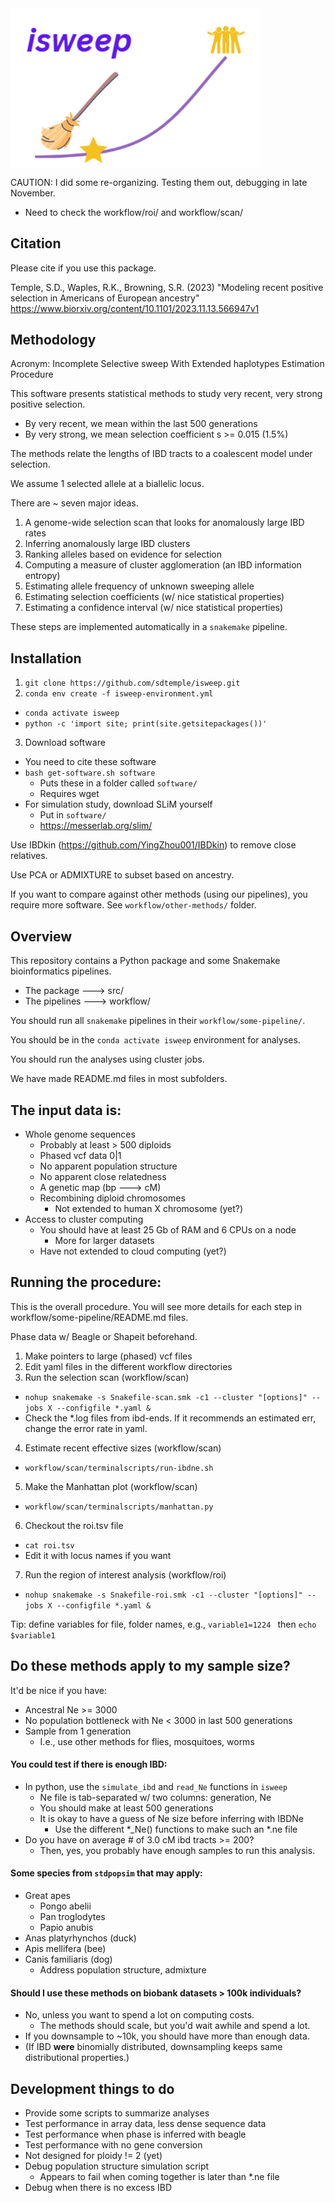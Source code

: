 <img src="isweep-icon.png" align="center" width="400px"/>

CAUTION: I did some re-organizing. Testing them out, debugging in late November.
- Need to check the workflow/roi/ and workflow/scan/

## Citation

Please cite if you use this package.

Temple, S.D., Waples, R.K., Browning, S.R. (2023) "Modeling recent positive selection in Americans of European ancestry"
https://www.biorxiv.org/content/10.1101/2023.11.13.566947v1

## Methodology

Acronym: Incomplete Selective sweep With Extended haplotypes Estimation Procedure

This software presents statistical methods to study very recent, very strong positive selection.
- By very recent, we mean within the last 500 generations
- By very strong, we mean selection coefficient s >= 0.015 (1.5%)

The methods relate the lengths of IBD tracts to a coalescent model under selection. 

We assume 1 selected allele at a biallelic locus.

There are ~ seven major ideas.

1. A genome-wide selection scan that looks for anomalously large IBD rates
2. Inferring anomalously large IBD clusters
3. Ranking alleles based on evidence for selection
4. Computing a measure of cluster agglomeration (an IBD information entropy)
5. Estimating allele frequency of unknown sweeping allele
6. Estimating selection coefficients (w/ nice statistical properties)
7. Estimating a confidence interval (w/ nice statistical properties)

These steps are implemented automatically in a `snakemake` pipeline.

## Installation

1. ` git clone https://github.com/sdtemple/isweep.git `
2. ` conda env create -f isweep-environment.yml `
  - ` conda activate isweep `
  - ` python -c 'import site; print(site.getsitepackages())' `
3. Download software
  - You need to cite these software
  - ` bash get-software.sh software `
    - Puts these in a folder called `software/`
    - Requires wget
  - For simulation study, download SLiM yourself
    - Put in `software/`
    - https://messerlab.org/slim/

Use IBDkin (https://github.com/YingZhou001/IBDkin) to remove close relatives.

Use PCA or ADMIXTURE to subset based on ancestry.

If you want to compare against other methods (using our pipelines), you require more software.
See `workflow/other-methods/` folder.
  
## Overview

This repository contains a Python package and some Snakemake bioinformatics pipelines.
- The package ---> src/
- The pipelines ---> workflow/

You should run all `snakemake` pipelines in their `workflow/some-pipeline/`.

You should be in the `conda activate isweep` environment for analyses.

You should run the analyses using cluster jobs.

We have made README.md files in most subfolders.

## The input data is:

- Whole genome sequences
  - Probably at least > 500 diploids
  - Phased vcf data 0|1
  - No apparent population structure
  - No apparent close relatedness
  - A genetic map (bp ---> cM)
  - Recombining diploid chromosomes
    - Not extended to human X chromosome (yet?)
- Access to cluster computing
  - You should have at least 25 Gb of RAM and 6 CPUs on a node
    - More for larger datasets
  - Have not extended to cloud computing (yet?)

## Running the procedure:

This is the overall procedure. You will see more details for each step in workflow/some-pipeline/README.md files.

Phase data w/ Beagle or Shapeit beforehand.

1. Make pointers to large (phased) vcf files
2. Edit yaml files in the different workflow directories
3. Run the selection scan (workflow/scan)
- ` nohup snakemake -s Snakefile-scan.smk -c1 --cluster "[options]" --jobs X --configfile *.yaml & `
- Check the *.log files from ibd-ends. If it recommends an estimated err, change the error rate in yaml.
4. Estimate recent effective sizes (workflow/scan)
- ` workflow/scan/terminalscripts/run-ibdne.sh `
5. Make the Manhattan plot (workflow/scan)
- ` workflow/scan/terminalscripts/manhattan.py `
6. Checkout the roi.tsv file
  - ` cat roi.tsv `
  - Edit it with locus names if you want
7. Run the region of interest analysis (workflow/roi)
  - ` nohup snakemake -s Snakefile-roi.smk -c1 --cluster "[options]" --jobs X --configfile *.yaml & `

Tip: define variables for file, folder names, e.g., `variable1=1224 ` then `echo $variable1 `

## Do these methods apply to my sample size?

It'd be nice if you have:
- Ancestral Ne >= 3000
- No population bottleneck with Ne < 3000 in last 500 generations
- Sample from 1 generation
  - I.e., use other methods for flies, mosquitoes, worms

#### You could test if there is enough IBD:

- In python, use the `simulate_ibd` and `read_Ne` functions in `isweep`
  - Ne file is tab-separated w/ two columns: generation, Ne
  - You should make at least 500 generations
  - It is okay to have a guess of Ne size before inferring with IBDNe
    - Use the different *_Ne() functions to make such an *.ne file
- Do you have on average # of 3.0 cM ibd tracts >= 200?
  - Then, yes, you probably have enough samples to run this analysis.

#### Some species from `stdpopsim` that may apply:

- Great apes
  - Pongo abelii
  - Pan troglodytes
  - Papio anubis
- Anas platyrhynchos (duck)
- Apis mellifera (bee)
- Canis familiaris (dog)
  - Address population structure, admixture

#### Should I use these methods on biobank datasets > 100k individuals?

- No, unless you want to spend a lot on computing costs.
  - The methods should scale, but you'd wait awhile and spend a lot.
- If you downsample to ~10k, you should have more than enough data.
 - (If IBD **were** binomially distributed, downsampling keeps same distributional properties.)

## Development things to do

- Provide some scripts to summarize analyses
- Test performance in array data, less dense sequence data
- Test performance when phase is inferred with beagle
- Test performance with no gene conversion
- Not designed for ploidy != 2 (yet)
- Debug population structure simulation script
  - Appears to fail when coming together is later than *.ne file
- Debug when there is no excess IBD
